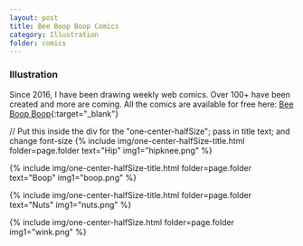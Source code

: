```yaml
---
layout: post
title: Bee Boop Boop Comics
category: Illustration
folder: comics
---
```

### Illustration
Since 2016, I have been drawing weekly web comics. Over 100+ have been created and more are coming. All the comics are available for free here: [Bee Boop Boop](https://beeboopboop.com/){:target="_blank"}

// Put this inside the div for the "one-center-halfSize"; pass in title text; and change font-size
{% include img/one-center-halfSize-title.html
   folder=page.folder
   text="Hip"
   img1="hipknee.png"  %}

{% include img/one-center-halfSize-title.html
  folder=page.folder
  text="Boop"
  img1="boop.png"  %}

{% include img/one-center-halfSize-title.html
  folder=page.folder
  text="Nuts"
  img1="nuts.png"  %}

{% include img/one-center-halfSize.html
  folder=page.folder
  img1="wink.png"  %}
